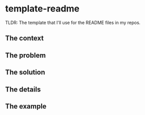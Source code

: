 # template-readme
TLDR: The template that I'll use for the README files in my repos.

## The context


## The problem


## The solution


## The details


## The example
